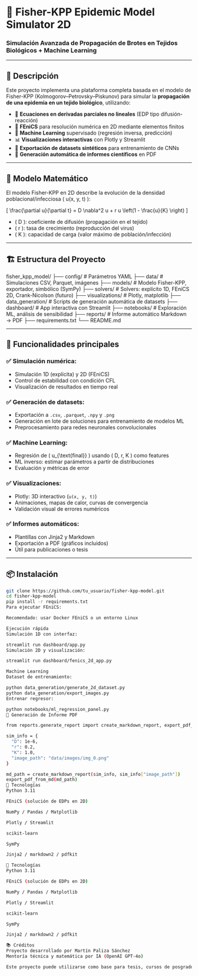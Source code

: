 # 🧠 Fisher-KPP Epidemic Model Simulator 2D

### Simulación Avanzada de Propagación de Brotes en Tejidos Biológicos + Machine Learning

---

## 📌 Descripción

Este proyecto implementa una plataforma completa basada en el modelo de Fisher-KPP (Kolmogorov–Petrovsky–Piskunov) para simular la **propagación de una epidemia en un tejido biológico**, utilizando:

- 🔬 **Ecuaciones en derivadas parciales no lineales** (EDP tipo difusión-reacción)
- 🧮 **FEniCS** para resolución numérica en 2D mediante elementos finitos
- 🧠 **Machine Learning** supervisado (regresión inversa, predicción)
- 📊 **Visualizaciones interactivas** con Plotly y Streamlit
- 📁 **Exportación de datasets sintéticos** para entrenamiento de CNNs
- 📄 **Generación automática de informes científicos** en PDF

---

## 🧪 Modelo Matemático

El modelo Fisher-KPP en 2D describe la evolución de la densidad poblacional/infecciosa \( u(x, y, t) \):

\[
\frac{\partial u}{\partial t} = D \nabla^2 u + r u \left(1 - \frac{u}{K} \right)
\]

- \( D \): coeficiente de difusión (propagación en el tejido)
- \( r \): tasa de crecimiento (reproducción del virus)
- \( K \): capacidad de carga (valor máximo de población/infección)

---

## 🏗️ Estructura del Proyecto

fisher_kpp_model/
├── config/ # Parámetros YAML
├── data/ # Simulaciones CSV, Parquet, imágenes
├── models/ # Modelo Fisher-KPP, exportador, simbólico (SymPy)
├── solvers/ # Solvers: explícito 1D, FEniCS 2D, Crank-Nicolson (futuro)
├── visualizations/ # Plotly, matplotlib
├── data_generation/ # Scripts de generación automática de datasets
├── dashboard/ # App interactiva con Streamlit
├── notebooks/ # Exploración ML, análisis de sensibilidad
├── reports/ # Informe automático Markdown → PDF
├── requirements.txt
└── README.md



---

## 🚀 Funcionalidades principales

### ✅ Simulación numérica:

- Simulación 1D (explícita) y 2D (FEniCS)
- Control de estabilidad con condición CFL
- Visualización de resultados en tiempo real

### ✅ Generación de datasets:

- Exportación a `.csv`, `.parquet`, `.npy` y `.png`
- Generación en lote de soluciones para entrenamiento de modelos ML
- Preprocesamiento para redes neuronales convolucionales

### ✅ Machine Learning:

- Regresión de \( u_{\text{final}} \) usando \( D, r, K \) como features
- ML inverso: estimar parámetros a partir de distribuciones
- Evaluación y métricas de error

### ✅ Visualizaciones:

- Plotly: 3D interactivo (`u(x, y, t)`)
- Animaciones, mapas de calor, curvas de convergencia
- Validación visual de errores numéricos

### ✅ Informes automáticos:

- Plantillas con Jinja2 y Markdown
- Exportación a PDF (gráficos incluidos)
- Útil para publicaciones o tesis

---

## 📦 Instalación

```bash
git clone https://github.com/tu_usuario/fisher-kpp-model.git
cd fisher-kpp-model
pip install -r requirements.txt
Para ejecutar FEniCS:

Recomendado: usar Docker FEniCS o un entorno Linux

Ejecución rápida
Simulación 1D con interfaz:

streamlit run dashboard/app.py
Simulación 2D y visualización:

streamlit run dashboard/fenics_2d_app.py

Machine Learning
Dataset de entrenamiento:

python data_generation/generate_2d_dataset.py
python data_generation/export_images.py
Entrenar regresor:

python notebooks/ml_regression_panel.py
📄 Generación de Informe PDF

from reports.generate_report import create_markdown_report, export_pdf_from_md

sim_info = {
  "D": 1e-6,
  "r": 0.2,
  "K": 1.0,
  "image_path": "data/images/img_0.png"
}

md_path = create_markdown_report(sim_info, sim_info["image_path"])
export_pdf_from_md(md_path)
🧰 Tecnologías
Python 3.11

FEniCS (solución de EDPs en 2D)

NumPy / Pandas / Matplotlib

Plotly / Streamlit

scikit-learn

SymPy

Jinja2 / markdown2 / pdfkit

🧰 Tecnologías
Python 3.11

FEniCS (solución de EDPs en 2D)

NumPy / Pandas / Matplotlib

Plotly / Streamlit

scikit-learn

SymPy

Jinja2 / markdown2 / pdfkit

📚 Créditos
Proyecto desarrollado por Martín Paliza Sánchez
Mentoría técnica y matemática por IA (OpenAI GPT-4o)

Este proyecto puede utilizarse como base para tesis, cursos de posgrado, papers científicos o aplicaciones docentes en bioingeniería, epidemiología computacional o matemática aplicada.